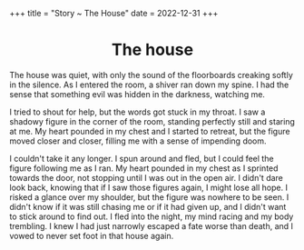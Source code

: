 +++
title = "Story ~ The House"
date = 2022-12-31
+++

<center>
<h1>The house</h1>
</center>

The house was quiet, with only the sound of the floorboards creaking softly in the silence. As I entered the room, a shiver ran down my spine. I had the sense that something evil was hidden in the darkness, watching me.

I tried to shout for help, but the words got stuck in my throat. I saw a shadowy figure in the corner of the room, standing perfectly still and staring at me. My heart pounded in my chest and I started to retreat, but the figure moved closer and closer, filling me with a sense of impending doom.

I couldn't take it any longer. I spun around and fled, but I could feel the figure following me as I ran. My heart pounded in my chest as I sprinted towards the door, not stopping until I was out in the open air. I didn't dare look back, knowing that if I saw those figures again, I might lose all hope.
I risked a glance over my shoulder, but the figure was nowhere to be seen. I didn't know if it was still chasing me or if it had given up, and I didn't want to stick around to find out.
I fled into the night, my mind racing and my body trembling. I knew I had just narrowly escaped a fate worse than death, and I vowed to never set foot in that house again.
